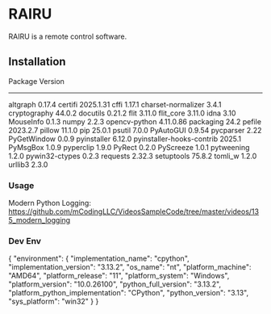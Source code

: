 # RAIRU

RAIRU is a remote control software.

## Installation
Package                   Version
------------------------- ---------
altgraph                  0.17.4
certifi                   2025.1.31
cffi                      1.17.1
charset-normalizer        3.4.1
cryptography              44.0.2
docutils                  0.21.2
flit                      3.11.0
flit_core                 3.11.0
idna                      3.10
MouseInfo                 0.1.3
numpy                     2.2.3
opencv-python             4.11.0.86
packaging                 24.2
pefile                    2023.2.7
pillow                    11.1.0
pip                       25.0.1
psutil                    7.0.0
PyAutoGUI                 0.9.54
pycparser                 2.22
PyGetWindow               0.0.9
pyinstaller               6.12.0
pyinstaller-hooks-contrib 2025.1
PyMsgBox                  1.0.9
pyperclip                 1.9.0
PyRect                    0.2.0
PyScreeze                 1.0.1
pytweening                1.2.0
pywin32-ctypes            0.2.3
requests                  2.32.3
setuptools                75.8.2
tomli_w                   1.2.0
urllib3                   2.3.0

### Usage
Modern Python Logging:
https://github.com/mCodingLLC/VideosSampleCode/tree/master/videos/135_modern_logging

### Dev Env
{
  "environment": {
    "implementation_name": "cpython",
    "implementation_version": "3.13.2",
    "os_name": "nt",
    "platform_machine": "AMD64",
    "platform_release": "11",
    "platform_system": "Windows",
    "platform_version": "10.0.26100",
    "python_full_version": "3.13.2",
    "platform_python_implementation": "CPython",
    "python_version": "3.13",
    "sys_platform": "win32"
  }
}
  
